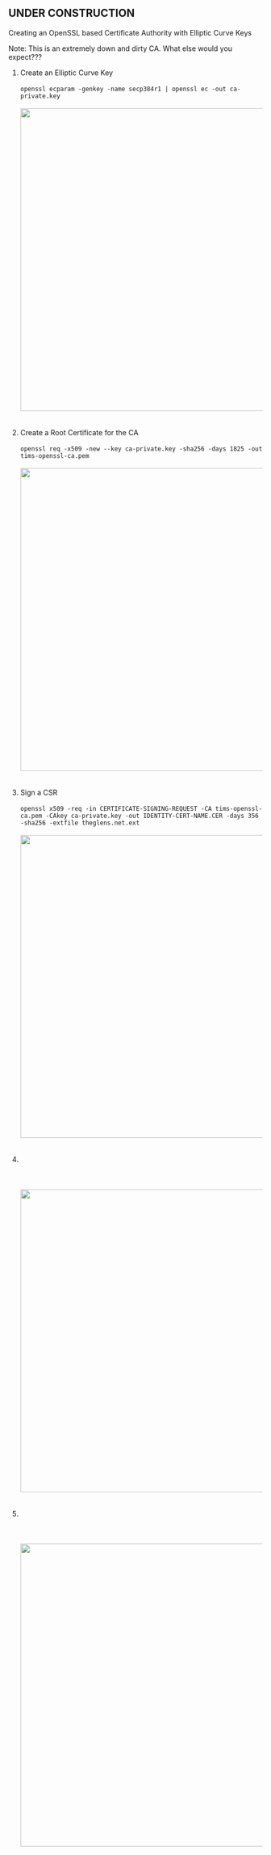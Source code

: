 ## UNDER CONSTRUCTION

Creating an OpenSSL based Certificate Authority with Elliptic Curve Keys

Note: This is an extremely down and dirty CA. What else would you expect??? 

<ol>
<li>Create an Elliptic Curve Key</li>
<br>
<code>openssl ecparam -genkey -name secp384r1 | openssl ec -out ca-private.key</code>
<br><br>
<img src="/images/" alt="" width=600>
<br><br><br>

<li>Create a Root Certificate for the CA</li>
<br>
<code>openssl req -x509 -new --key ca-private.key -sha256 -days 1825 -out tims-openssl-ca.pem</code>
<br><br>
<img src="/images/" alt="" width=600>
<br><br><br>

<li>Sign a CSR</li>
<br>
<code>openssl x509 -req -in CERTIFICATE-SIGNING-REQUEST -CA tims-openssl-ca.pem -CAkey ca-private.key -out IDENTITY-CERT-NAME.CER -days 356 -sha256 -extfile theglens.net.ext</code>
<br><br>
<img src="/images/" alt="" width=600>
<br><br><br>

<li></li>
<br>
<code></code>
<br><br>
<img src="/images/" alt="" width=600>
<br><br><br>

<li></li>
<br>
<code></code>
<br><br>
<img src="/images/" alt="" width=600>
<br><br><br>

</ol>




